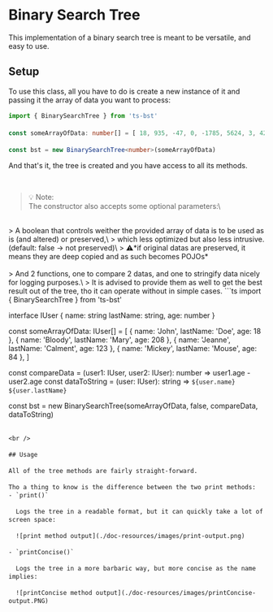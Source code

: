 # Binary Search Tree

This implementation of a binary search tree is meant to be versatile, and easy to use.

## Setup

To use this class, all you have to do is create a new instance of it and passing it the array of data you want to process:
```ts
import { BinarySearchTree } from 'ts-bst'

const someArrayOfData: number[] = [ 18, 935, -47, 0, -1785, 5624, 3, 42, -415, 327, 98, 7 ]

const bst = new BinarySearchTree<number>(someArrayOfData)
```

And that's it, the tree is created and you have access to all its methods.

<br />

> 💡 Note:\
> The constructor also accepts some optional parameters:\
<br />
> A boolean that controls weither the provided array of data is to be used as is (and altered) or preserved,\
> which less optimized but also less intrusive. (default: false -> not preserved)\
> ⚠️*if original datas are preserved, it means they are deep copied and as such becomes POJOs*
<br />
<br />
> And 2 functions, one to compare 2 datas, and one to stringify data nicely for logging purposes.\
> It is advised to provide them as well to get the best result out of the tree, tho it can operate without in simple cases.
```ts
import { BinarySearchTree } from 'ts-bst'

interface IUser {
  name: string
  lastName: string,
  age: number
}

const someArrayOfData: IUser[] = [
  { name: 'John', lastName: 'Doe', age: 18 },
  { name: 'Bloody', lastName: 'Mary', age: 208 },
  { name: 'Jeanne', lastName: 'Calment', age: 123 },
  { name: 'Mickey', lastName: 'Mouse', age: 84 },
]

const compareData = (user1: IUser, user2: IUser): number => user1.age - user2.age
const dataToString = (user: IUser): string => `${user.name} ${user.lastName}`

const bst = new BinarySearchTree<IUser>(someArrayOfData, false, compareData, dataToString)
```

<br />

## Usage

All of the tree methods are fairly straight-forward.

Tho a thing to know is the difference between the two print methods:
- `print()`
  
  Logs the tree in a readable format, but it can quickly take a lot of screen space:

  ![print method output](./doc-resources/images/print-output.png)

- `printConcise()`
  
  Logs the tree in a more barbaric way, but more concise as the name implies:

  ![printConcise method output](./doc-resources/images/printConcise-output.PNG)